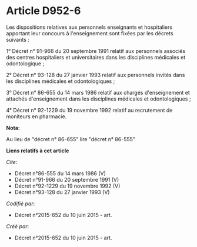 # Article D952-6

Les dispositions relatives aux personnels enseignants et hospitaliers apportant leur concours à l'enseignement sont fixées
par les décrets suivants : 

1° Décret n° 91-966 du 20 septembre 1991 relatif aux personnels associés des centres hospitaliers et universitaires dans les
disciplines médicales et odontologique ; 

2° Décret n° 93-128 du 27 janvier 1993 relatif aux personnels invités dans les disciplines médicales et odontologiques ; 

3° Décret n° 86-655 du 14 mars 1986 relatif aux chargés d'enseignement et attachés d'enseignement dans les disciplines
médicales et odontologiques ; 

4° Décret n° 92-1229 du 19 novembre 1992 relatif au recrutement de moniteurs en pharmacie.

**Nota:**

Au lieu de "décret n° 86-655" lire "décret n° 86-555"

**Liens relatifs à cet article**

_Cite_:

  - Décret n°86-555 du 14 mars 1986 (V)
  - Décret n°91-966 du 20 septembre 1991 (V)
  - Décret n°92-1229 du 19 novembre 1992 (V)
  - Décret n°93-128 du 27 janvier 1993 (V)

_Codifié par_:

  - Décret n°2015-652 du 10 juin 2015 - art.

_Créé par_:

  - Décret n°2015-652 du 10 juin 2015 - art.
